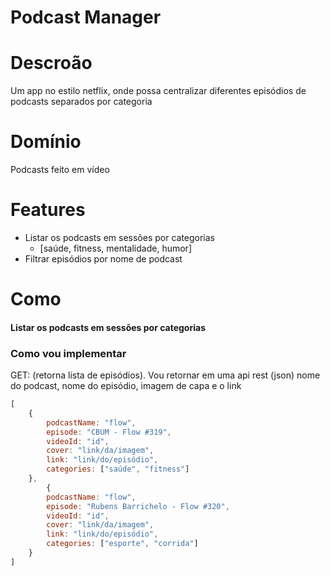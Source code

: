 # Podcast Manager

# Descroão
Um app no estilo netflix, onde possa centralizar diferentes episódios de podcasts separados por categoria

# Domínio
Podcasts feito em vídeo

# Features
- Listar os podcasts em sessões por categorias
  - [saúde, fitness, mentalidade, humor]
- Filtrar episódios por nome de podcast

# Como

#### Listar os podcasts em sessões por categorias

### Como vou implementar
GET: (retorna lista de episódios). Vou retornar em uma api rest (json) nome do podcast, nome do episódio, imagem de capa e o link

```js
[
    {
        podcastName: "flow",
        episode: "CBUM - Flow #319",
        videoId: "id",
        cover: "link/da/imagem",
        link: "link/do/episódio",
        categories: ["saúde", "fitness"]
    },
        {
        podcastName: "flow",
        episode: "Rubens Barrichelo - Flow #320",
        videoId: "id",
        cover: "link/da/imagem",
        link: "link/do/episódio",
        categories: ["esporte", "corrida"]
    }
]
```